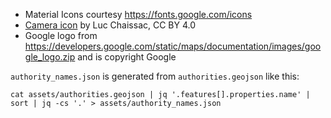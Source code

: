 - Material Icons courtesy <https://fonts.google.com/icons>
- [Camera icon](https://icon-icons.com/icon/screenshot-cursor-camera/100181) by Luc Chaissac, CC BY 4.0
- Google logo from https://developers.google.com/static/maps/documentation/images/google_logo.zip and is copyright Google

`authority_names.json` is generated from `authorities.geojson` like this:

```
cat assets/authorities.geojson | jq '.features[].properties.name' | sort | jq -cs '.' > assets/authority_names.json
```

